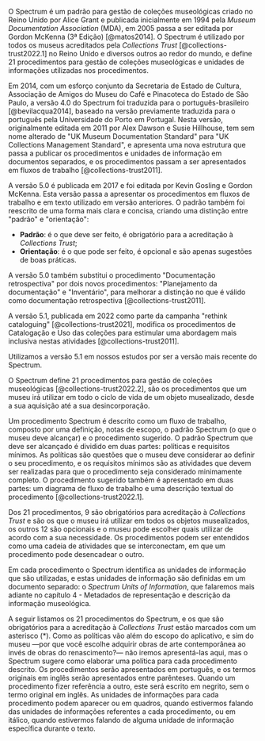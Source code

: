 O Spectrum é um padrão para gestão de coleções museológicas criado no Reino Unido por Alice Grant e publicada inicialmente em 1994 pela _Museum Documentation Association_ (MDA), em 2005 passa a ser editada por Gordon McKenna (3ª Edição) [@matos2014]. O Spectrum é utilizado por todos os museus acreditados pela _Collections Trust_ [@collections-trust2022.1] no Reino Unido e diversos outros ao redor do mundo, e define 21 procedimentos para gestão de coleções museológicas e unidades de informações utilizadas nos procedimentos.

Em 2014, com um esforço conjunto da Secretaria de Estado de Cultura, Associação de Amigos do Museu do Café e Pinacoteca do Estado de São Paulo, a versão 4.0 do Spectrum foi traduzida para o português-brasileiro [@bevilacqua2014], baseado na versão previamente traduzida para o português pela Universidade do Porto em Portugal. Nesta versão, originalmente editada em 2011 por Alex Dawson e Susie Hillhouse, tem sem nome alterado de "UK Museum Documentation Standard" para "UK Collections Management Standard", e apresenta uma nova estrutura que passa a publicar os procedimentos e unidades de informação em documentos separados, e os procedimentos passam a ser apresentados em fluxos de trabalho [@collections-trust2011].

A versão 5.0 é publicada em 2017 e foi editada por Kevin Gosling e Gordon McKenna. Esta versão passa a apresentar os procedimentos em fluxos de trabalho e em texto utilizado em versão anteriores. O padrão também foi reescrito de uma forma mais clara e concisa, criando uma distinção entre "padrão" e "orientação":

- **Padrão**: é o que deve ser feito, é obrigatório para a acreditação à _Collections Trust_;
- **Orientação**: é o que pode ser feito, é opcional e são apenas sugestões de boas práticas.

A versão 5.0 também substitui o procedimento "Documentação retrospectiva" por dois novos procedimentos: "Planejamento da documentação" e "Inventário", para melhorar a distinção no que é válido como documentação retrospectiva [@collections-trust2011].

A versão 5.1, publicada em 2022 como parte da campanha "rethink cataloguing" [@collections-trust2021], modifica os procedimentos de Catalogação e Uso das coleções para estimular uma abordagem mais inclusiva nestas atividades [@collections-trust2011].

Utilizamos a versão 5.1 em nossos estudos por ser a versão mais recente do Spectrum.

O Spectrum define 21 procedimentos para gestão de coleções museológicas [@collections-trust2022.2], são os procedimentos que um museu irá utilizar em todo o ciclo de vida de um objeto musealizado, desde a sua aquisição até a sua desincorporação.

Um procedimento Spectrum é descrito como um fluxo de trabalho, composto por uma definição, notas de escopo, o padrão Spectrum (o que o museu deve alcançar) e o procedimento sugerido. O padrão Spectrum que deve ser alcançado é dividido em duas partes: políticas e requisitos mínimos. As políticas são questões que o museu deve considerar ao definir o seu procedimento, e os requisitos mínimos são as atividades que devem ser realizadas para que o procedimento seja considerado minimamente completo. O procedimento sugerido também é apresentado em duas partes: um diagrama de fluxo de trabalho e uma descrição textual do procedimento [@collections-trust2022.1].

Dos 21 procedimentos, 9 são obrigatórios para acreditação à _Collections Trust_ e são os que o museu irá utilizar em todos os objetos musealizados, os outros 12 são opcionais e o museu pode escolher quais utilizar de acordo com a sua necessidade. Os procedimentos podem ser entendidos como uma cadeia de atividades que se interconectam, em que um procedimento pode desencadear o outro.

Em cada procedimento o Spectrum identifica as unidades de informação que são utilizadas, e estas unidades de informação são definidas em um documento separado: o _Spectrum Units of Information_, que falaremos mais adiante no capítulo 4 - Metadados de representação e descrição da informação museológica.

A seguir listamos os 21 procedimentos do Spectrum, e os que são obrigatórios para a acreditação à _Collections Trust_ estão marcados com um asterisco (\*). Como as políticas vão além do escopo do aplicativo, e sim do museu —por que você escolhe adquirir obras de arte contemporânea ao invés de obras do renascimento?— não iremos apresentá-las aqui, mas o Spectrum sugere como elaborar uma política para cada procedimento descrito. Os procedimentos serão apresentados em português, e os termos originais em inglês serão apresentados entre parênteses. Quando um procedimento fizer referência a outro, este será escrito em negrito, sem o termo original em inglês. As unidades de informações para cada procedimento podem aparecer ou em quadros, quando estivermos falando das unidades de informações referentes a cada procedimento, ou em itálico, quando estivermos falando de alguma unidade de informação específica durante o texto.
